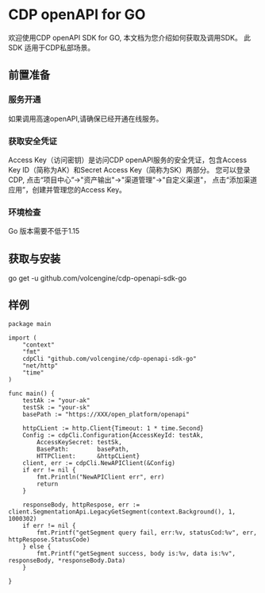 # CDP openAPI for GO

欢迎使用CDP openAPI SDK for GO, 本文档为您介绍如何获取及调用SDK。
此SDK 适用于CDP私部场景。
## 前置准备
### 服务开通
如果调用高速openAPI,请确保已经开通在线服务。

### 获取安全凭证
Access Key（访问密钥）是访问CDP openAPI服务的安全凭证，包含Access Key ID（简称为AK）和Secret Access Key（简称为SK）两部分。
您可以登录CDP, 点击“项目中心”->"资产输出"->"渠道管理"->"自定义渠道"， 点击“添加渠道应用”，创建并管理您的Access Key。

### 环境检查
Go 版本需要不低于1.15

## 获取与安装

go get -u github.com/volcengine/cdp-openapi-sdk-go

## 样例
```
package main

import (
	"context"
	"fmt"
	cdpCli "github.com/volcengine/cdp-openapi-sdk-go"
	"net/http"
	"time"
)

func main() {
	testAk := "your-ak"
	testSk := "your-sk"
	basePath := "https://XXX/open_platform/openapi"
	
	httpCLient := http.Client{Timeout: 1 * time.Second}
	Config := cdpCli.Configuration{AccessKeyId: testAk,
		AccessKeySecret: testSk,
		BasePath:        basePath,
		HTTPClient:      &httpCLient}
	client, err := cdpCli.NewAPIClient(&Config)
	if err != nil {
		fmt.Println("NewAPIClient err", err)
		return
	}

	responseBody, httpRespose, err := client.SegmentationApi.LegacyGetSegment(context.Background(), 1, 1000302)
	if err != nil {
		fmt.Printf("getSegment query fail, err:%v, statusCod:%v", err, httpRespose.StatusCode)
	} else {
		fmt.Printf("getSegment success, body is:%v, data is:%v", responseBody, *responseBody.Data)
	}

}

```





